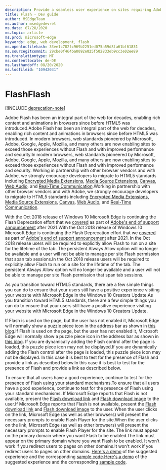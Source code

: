 ```yaml
---
description: Provide a seamless user experience on sites requiring Adobe Flash.
title: Flash - Dev guide
author: MSEdgeTeam
ms.author: msedgedevrel
ms.date: 07/28/2020
ms.topic: article
ms.prod: microsoft-edge
keywords: edge, web development, flash
ms.openlocfilehash: 33ee1c782fc969b2251ed075a59d8fa61bf61831
ms.sourcegitcommit: 29cbe0f464ba0092e025f502833eb9cc3e02ee89
ms.translationtype: MT
ms.contentlocale: de-DE
ms.lasthandoff: 08/20/2020
ms.locfileid: "10942031"
---
```

# <span data-ttu-id="8e67a-104">Flash</span><span class="sxs-lookup"><span data-stu-id="8e67a-104">Flash</span></span>  

[!INCLUDE [deprecation-note](../../includes/legacy-edge-note.md)]  

<span data-ttu-id="8e67a-105">Adobe Flash has been an integral part of the web for decades, enabling rich content and animations in browsers since before HTML5 was introduced.</span><span class="sxs-lookup"><span data-stu-id="8e67a-105">Adobe Flash has been an integral part of the web for decades, enabling rich content and animations in browsers since before HTML5 was introduced.</span></span>  <span data-ttu-id="8e67a-106">In modern browsers, web standards pioneered by Microsoft, Adobe, Google, Apple, Mozilla, and many others are now enabling sites to exceed those experiences without Flash and with improved performance and security.</span><span class="sxs-lookup"><span data-stu-id="8e67a-106">In modern browsers, web standards pioneered by Microsoft, Adobe, Google, Apple, Mozilla, and many others are now enabling sites to exceed those experiences without Flash and with improved performance and security.</span></span>  <span data-ttu-id="8e67a-107">Working in partnership with other browser vendors and with Adobe, we strongly encourage developers to migrate to HTML5 standards including [Encrypted Media Extensions](https://developer.microsoft.com/microsoft-edge/platform/status/encryptedmediaextensions), [Media Source Extensions](https://developer.microsoft.com/microsoft-edge/platform/status/mediasourceextensions), [Canvas](https://developer.microsoft.com/microsoft-edge/platform/status/canvas), [Web Audio](https://developer.microsoft.com/microsoft-edge/platform/status/webaudioapi), and [Real-Time Communication](https://developer.microsoft.com/microsoft-edge/platform/status/webrtcobjectrtcapi).</span><span class="sxs-lookup"><span data-stu-id="8e67a-107">Working in partnership with other browser vendors and with Adobe, we strongly encourage developers to migrate to HTML5 standards including [Encrypted Media Extensions](https://developer.microsoft.com/microsoft-edge/platform/status/encryptedmediaextensions), [Media Source Extensions](https://developer.microsoft.com/microsoft-edge/platform/status/mediasourceextensions), [Canvas](https://developer.microsoft.com/microsoft-edge/platform/status/canvas), [Web Audio](https://developer.microsoft.com/microsoft-edge/platform/status/webaudioapi), and [Real-Time Communication](https://developer.microsoft.com/microsoft-edge/platform/status/webrtcobjectrtcapi).</span></span>  

<span data-ttu-id="8e67a-108">With the Oct 2018 release of Windows 10 Microsoft Edge is continuing the Flash Deprecation effort that we [covered](https://blogs.windows.com/msedgedev/2017/07/25) as part of [Adobe's end of support announcement](https://theblog.adobe.com/adobe-flash-update) after 2021.</span><span class="sxs-lookup"><span data-stu-id="8e67a-108">With the Oct 2018 release of Windows 10 Microsoft Edge is continuing the Flash Deprecation effort that we [covered](https://blogs.windows.com/msedgedev/2017/07/25) as part of [Adobe's end of support announcement](https://theblog.adobe.com/adobe-flash-update) after 2021.</span></span>  <span data-ttu-id="8e67a-109">In the Oct 2018 release users will be required to explicitly allow Flash to run on a site for the lifetime of the tab.  The persistent Always Allow option will no longer be available and a user will not be able to manage per site Flash permission that span tab sessions.</span><span class="sxs-lookup"><span data-stu-id="8e67a-109">In the Oct 2018 release users will be required to explicitly allow Flash to run on a site for the lifetime of the tab.  The persistent Always Allow option will no longer be available and a user will not be able to manage per site Flash permission that span tab sessions.</span></span>  

<span data-ttu-id="8e67a-110">As you transition toward HTML5 standards, there are a few simple things you can do to ensure that your users still have a positive experience visiting your website with Microsoft Edge in the Windows 10 Creators Update.</span><span class="sxs-lookup"><span data-stu-id="8e67a-110">As you transition toward HTML5 standards, there are a few simple things you can do to ensure that your users still have a positive experience visiting your website with Microsoft Edge in the Windows 10 Creators Update.</span></span>  

<span data-ttu-id="8e67a-111">If Flash is used on the page, but the user has not enabled it, Microsoft Edge will normally show a puzzle piece icon in the address bar as shown in [this blog](https://blogs.windows.com/msedgedev/2016/12/14).</span><span class="sxs-lookup"><span data-stu-id="8e67a-111">If Flash is used on the page, but the user has not enabled it, Microsoft Edge will normally show a puzzle piece icon in the address bar as shown in [this blog](https://blogs.windows.com/msedgedev/2016/12/14).</span></span>  <span data-ttu-id="8e67a-112">If you are dynamically adding the Flash control after the page is loaded, this puzzle piece icon may not be displayed.</span><span class="sxs-lookup"><span data-stu-id="8e67a-112">If you are dynamically adding the Flash control after the page is loaded, this puzzle piece icon may not be displayed.</span></span>  <span data-ttu-id="8e67a-113">In this case it is best to test for the presence of Flash and provide a link as described below.</span><span class="sxs-lookup"><span data-stu-id="8e67a-113">In this case it is best to test for the presence of Flash and provide a link as described below.</span></span>  

<span data-ttu-id="8e67a-114">To ensure that all users have a good experience, continue to test for the presence of Flash using your standard mechanisms.</span><span class="sxs-lookup"><span data-stu-id="8e67a-114">To ensure that all users have a good experience, continue to test for the presence of Flash using your standard mechanisms.</span></span>  <span data-ttu-id="8e67a-115">If Microsoft Edge reports that Flash is not available, present the [Flash download link](http://get.adobe.com/flashplayer) and [Flash download image](http://www.adobe.com/legal/permissions/icons-web-logos.html#flashplayer) to the user.</span><span class="sxs-lookup"><span data-stu-id="8e67a-115">If Microsoft Edge reports that Flash is not available, present the [Flash download link](http://get.adobe.com/flashplayer) and [Flash download image](http://www.adobe.com/legal/permissions/icons-web-logos.html#flashplayer) to the user.</span></span>  <span data-ttu-id="8e67a-116">When the user clicks on the link, Microsoft Edge \(as well as other browsers\) will present the necessary prompts to enable Flash Player for the site.</span><span class="sxs-lookup"><span data-stu-id="8e67a-116">When the user clicks on the link, Microsoft Edge \(as well as other browsers\) will present the necessary prompts to enable Flash Player for the site.</span></span>  <span data-ttu-id="8e67a-117">The link must appear on the primary domain where you want Flash to be enabled.</span><span class="sxs-lookup"><span data-stu-id="8e67a-117">The link must appear on the primary domain where you want Flash to be enabled.</span></span>  <span data-ttu-id="8e67a-118">It won't work if you redirect users to pages on other domains.</span><span class="sxs-lookup"><span data-stu-id="8e67a-118">It won't work if you redirect users to pages on other domains.</span></span>  <span data-ttu-id="8e67a-119">[Here's a demo](https://microsoftedge.github.io/MicrosoftEdge-Documentation/flashclicktorun) of the suggested experience and the corresponding [sample code](https://github.com/MicrosoftEdge/MicrosoftEdge-Documentation/tree/master/docs/flashclicktorun).</span><span class="sxs-lookup"><span data-stu-id="8e67a-119">[Here's a demo](https://microsoftedge.github.io/MicrosoftEdge-Documentation/flashclicktorun) of the suggested experience and the corresponding [sample code](https://github.com/MicrosoftEdge/MicrosoftEdge-Documentation/tree/master/docs/flashclicktorun).</span></span>  
